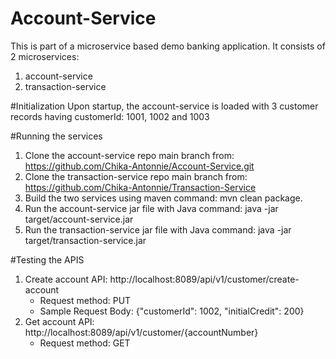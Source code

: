 # Account-Service
This is part of a microservice based demo banking application. It consists of 2 microservices:
1. account-service
2. transaction-service

#Initialization
Upon startup, the account-service is loaded with 3 customer records having customerId: 1001, 1002 and 1003


#Running the services
1. Clone the account-service repo main branch from: https://github.com/Chika-Antonnie/Account-Service.git
2. Clone the transaction-service repo main branch from: https://github.com/Chika-Antonnie/Transaction-Service
3. Build the two services using maven command: mvn clean package.
4. Run the account-service jar file with Java command: java -jar target/account-service.jar
5. Run the transaction-service jar file with Java command: java -jar target/transaction-service.jar

#Testing the APIS
1. Create account API: http://localhost:8089/api/v1/customer/create-account
    - Request method: PUT
    - Sample Request Body: {"customerId": 1002, "initialCredit": 200}
2. Get account API: http://localhost:8089/api/v1/customer/{accountNumber}
    -   Request method: GET